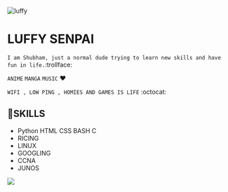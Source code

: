 ![luffy](https://c.tenor.com/UTxKJNlZilwAAAAj/luffy-monkey-d-luffy.gif)


# LUFFY SENPAI

`I am Shubham, just a normal dude trying to learn new skills and have fun in life.`:trollface: 

`ANIME` `MANGA` `MUSIC` :heart:

`WIFI , LOW PING , HOMIES AND GAMES IS LIFE` :octocat:

## 🔭SKILLS 
- Python HTML CSS BASH C 
- RICING 
- LINUX 
- GOOGLING 
- CCNA 
- JUNOS




![](https://media.tenor.com/images/2794518aa4f09416111160d1393d6301/tenor.gif)
